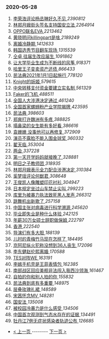### 2020-05-28 
1. [ 李荣浩评论杨丞琳好久不见 ](https://s.weibo.com/weibo?q=%23%E6%9D%8E%E8%8D%A3%E6%B5%A9%E8%AF%84%E8%AE%BA%E6%9D%A8%E4%B8%9E%E7%90%B3%E5%A5%BD%E4%B9%85%E4%B8%8D%E8%A7%81%23&Refer=top) *2390812*
1. [ 林郑月娥街头签名支持国安立法 ](https://s.weibo.com/weibo?q=%23%E6%9E%97%E9%83%91%E6%9C%88%E5%A8%A5%E8%A1%97%E5%A4%B4%E7%AD%BE%E5%90%8D%E6%94%AF%E6%8C%81%E5%9B%BD%E5%AE%89%E7%AB%8B%E6%B3%95%23&Refer=top) *2264914*
1. [ OPPO联名EVA ](https://s.weibo.com/weibo?q=%23OPPO%E8%81%94%E5%90%8DEVA%23&topic_ad=1&Refer=top) *2213462*
1. [ 黄晓明问killingpart是啥 ](https://s.weibo.com/weibo?q=%23%E9%BB%84%E6%99%93%E6%98%8E%E9%97%AEkillingpart%E6%98%AF%E5%95%A5%23&Refer=top) *2189249*
1. [ 离婚冷静期 ](https://s.weibo.com/weibo?q=%E7%A6%BB%E5%A9%9A%E5%86%B7%E9%9D%99%E6%9C%9F&Refer=top) *1412633*
1. [ 韩国选秀节目翻车现场 ](https://s.weibo.com/weibo?q=%23%E9%9F%A9%E5%9B%BD%E9%80%89%E7%A7%80%E8%8A%82%E7%9B%AE%E7%BF%BB%E8%BD%A6%E7%8E%B0%E5%9C%BA%23&Refer=top) *1315539*
1. [ 仝卓 往届生改应届生 ](https://s.weibo.com/weibo?q=%E4%BB%9D%E5%8D%93%20%E5%BE%80%E5%B1%8A%E7%94%9F%E6%94%B9%E5%BA%94%E5%B1%8A%E7%94%9F&Refer=top) *1091862*
1. [ 让大学毕业生成为不断线的风筝 ](https://s.weibo.com/weibo?q=%23%E8%AE%A9%E5%A4%A7%E5%AD%A6%E6%AF%95%E4%B8%9A%E7%94%9F%E6%88%90%E4%B8%BA%E4%B8%8D%E6%96%AD%E7%BA%BF%E7%9A%84%E9%A3%8E%E7%AD%9D%23&Refer=top) *918371*
1. [ 哈里王子变卖资产还债 ](https://s.weibo.com/weibo?q=%23%E5%93%88%E9%87%8C%E7%8E%8B%E5%AD%90%E5%8F%98%E5%8D%96%E8%B5%84%E4%BA%A7%E8%BF%98%E5%80%BA%23&Refer=top) *866433*
1. [ 民法典2021年1月1日起施行 ](https://s.weibo.com/weibo?q=%23%E6%B0%91%E6%B3%95%E5%85%B82021%E5%B9%B41%E6%9C%881%E6%97%A5%E8%B5%B7%E6%96%BD%E8%A1%8C%23&Refer=top) *778120*
1. [ Knight的妖姬 ](https://s.weibo.com/weibo?q=Knight%E7%9A%84%E5%A6%96%E5%A7%AC&Refer=top) *579615*
1. [ 中央转移支付资金要建立实名制 ](https://s.weibo.com/weibo?q=%E4%B8%AD%E5%A4%AE%E8%BD%AC%E7%A7%BB%E6%94%AF%E4%BB%98%E8%B5%84%E9%87%91%E8%A6%81%E5%BB%BA%E7%AB%8B%E5%AE%9E%E5%90%8D%E5%88%B6&Refer=top) *561329*
1. [ Faker的飞机 ](https://s.weibo.com/weibo?q=%23Faker%E7%9A%84%E9%A3%9E%E6%9C%BA%23&Refer=top) *488511*
1. [ 全国人大涉港决定通过 ](https://s.weibo.com/weibo?q=%23%E5%85%A8%E5%9B%BD%E4%BA%BA%E5%A4%A7%E6%B6%89%E6%B8%AF%E5%86%B3%E5%AE%9A%E9%80%9A%E8%BF%87%23&Refer=top) *461240*
1. [ 全国首家螺蛳粉产业学院揭牌 ](https://s.weibo.com/weibo?q=%23%E5%85%A8%E5%9B%BD%E9%A6%96%E5%AE%B6%E8%9E%BA%E8%9B%B3%E7%B2%89%E4%BA%A7%E4%B8%9A%E5%AD%A6%E9%99%A2%E6%8F%AD%E7%89%8C%23&Refer=top) *423595*
1. [ 民法典 ](https://s.weibo.com/weibo?q=%E6%B0%91%E6%B3%95%E5%85%B8&Refer=top) *398603*
1. [ 郑爽打许魏洲有多疼 ](https://s.weibo.com/weibo?q=%23%E9%83%91%E7%88%BD%E6%89%93%E8%AE%B8%E9%AD%8F%E6%B4%B2%E6%9C%89%E5%A4%9A%E7%96%BC%23&Refer=top) *388825*
1. [ 塌鼻梁的女生能有多好看 ](https://s.weibo.com/weibo?q=%23%E5%A1%8C%E9%BC%BB%E6%A2%81%E7%9A%84%E5%A5%B3%E7%94%9F%E8%83%BD%E6%9C%89%E5%A4%9A%E5%A5%BD%E7%9C%8B%23&Refer=top) *386616*
1. [ 袁姗姗 没事他可以再修复 ](https://s.weibo.com/weibo?q=%E8%A2%81%E5%A7%97%E5%A7%97%20%E6%B2%A1%E4%BA%8B%E4%BB%96%E5%8F%AF%E4%BB%A5%E5%86%8D%E4%BF%AE%E5%A4%8D&Refer=top) *372909*
1. [ 演员不露脸不能入围金球奖 ](https://s.weibo.com/weibo?q=%23%E6%BC%94%E5%91%98%E4%B8%8D%E9%9C%B2%E8%84%B8%E4%B8%8D%E8%83%BD%E5%85%A5%E5%9B%B4%E9%87%91%E7%90%83%E5%A5%96%23&Refer=top) *360332*
1. [ 翟天临 ](https://s.weibo.com/weibo?q=%E7%BF%9F%E5%A4%A9%E4%B8%B4&Refer=top) *353004*
1. [ 两会 ](https://s.weibo.com/weibo?q=%E4%B8%A4%E4%BC%9A&Refer=top) *337228*
1. [ 第一天开学妈妈就接晚了 ](https://s.weibo.com/weibo?q=%23%E7%AC%AC%E4%B8%80%E5%A4%A9%E5%BC%80%E5%AD%A6%E5%A6%88%E5%A6%88%E5%B0%B1%E6%8E%A5%E6%99%9A%E4%BA%86%23&Refer=top) *328881*
1. [ 明日之子教师团 ](https://s.weibo.com/weibo?q=%23%E6%98%8E%E6%97%A5%E4%B9%8B%E5%AD%90%E6%95%99%E5%B8%88%E5%9B%A2%23&Refer=top) *318935*
1. [ 林郑月娥表示全力配合涉港决定 ](https://s.weibo.com/weibo?q=%E6%9E%97%E9%83%91%E6%9C%88%E5%A8%A5%E8%A1%A8%E7%A4%BA%E5%85%A8%E5%8A%9B%E9%85%8D%E5%90%88%E6%B6%89%E6%B8%AF%E5%86%B3%E5%AE%9A&Refer=top) *310384*
1. [ 奚梦瑶评论何猷君 ](https://s.weibo.com/weibo?q=%23%E5%A5%9A%E6%A2%A6%E7%91%B6%E8%AF%84%E8%AE%BA%E4%BD%95%E7%8C%B7%E5%90%9B%23&Refer=top) *308648*
1. [ 王俊凯人像雕塑印花衬衫 ](https://s.weibo.com/weibo?q=%23%E7%8E%8B%E4%BF%8A%E5%87%AF%E4%BA%BA%E5%83%8F%E9%9B%95%E5%A1%91%E5%8D%B0%E8%8A%B1%E8%A1%AC%E8%A1%AB%23&Refer=top) *304947*
1. [ 日本规定坐过山车禁止尖叫 ](https://s.weibo.com/weibo?q=%23%E6%97%A5%E6%9C%AC%E8%A7%84%E5%AE%9A%E5%9D%90%E8%BF%87%E5%B1%B1%E8%BD%A6%E7%A6%81%E6%AD%A2%E5%B0%96%E5%8F%AB%23&Refer=top) *299223*
1. [ 库里为被暴力执法致死黑人发声 ](https://s.weibo.com/weibo?q=%23%E5%BA%93%E9%87%8C%E4%B8%BA%E8%A2%AB%E6%9A%B4%E5%8A%9B%E6%89%A7%E6%B3%95%E8%87%B4%E6%AD%BB%E9%BB%91%E4%BA%BA%E5%8F%91%E5%A3%B0%23&Refer=top) *266312*
1. [ 跳舞机出新歌了 ](https://s.weibo.com/weibo?q=%E8%B7%B3%E8%88%9E%E6%9C%BA%E5%87%BA%E6%96%B0%E6%AD%8C%E4%BA%86&Refer=top) *257158*
1. [ 中国主张对病毒进行科学溯源 ](https://s.weibo.com/weibo?q=%E4%B8%AD%E5%9B%BD%E4%B8%BB%E5%BC%A0%E5%AF%B9%E7%97%85%E6%AF%92%E8%BF%9B%E8%A1%8C%E7%A7%91%E5%AD%A6%E6%BA%AF%E6%BA%90&Refer=top) *245620*
1. [ 毕业即失业是种什么体验 ](https://s.weibo.com/weibo?q=%23%E6%AF%95%E4%B8%9A%E5%8D%B3%E5%A4%B1%E4%B8%9A%E6%98%AF%E7%A7%8D%E4%BB%80%E4%B9%88%E4%BD%93%E9%AA%8C%23&Refer=top) *242125*
1. [ 年薪30万女硕士辞职做保姆 ](https://s.weibo.com/weibo?q=%23%E5%B9%B4%E8%96%AA30%E4%B8%87%E5%A5%B3%E7%A1%95%E5%A3%AB%E8%BE%9E%E8%81%8C%E5%81%9A%E4%BF%9D%E5%A7%86%23&Refer=top) *222797*
1. [ 香港 ](https://s.weibo.com/weibo?q=%E9%A6%99%E6%B8%AF&Refer=top) *222540*
1. [ 导演们有多大胆 ](https://s.weibo.com/weibo?q=%23%E5%AF%BC%E6%BC%94%E4%BB%AC%E6%9C%89%E5%A4%9A%E5%A4%A7%E8%83%86%23&Refer=top) *188139*
1. [ 儿时的青梅竹马现在怎样了 ](https://s.weibo.com/weibo?q=%23%E5%84%BF%E6%97%B6%E7%9A%84%E9%9D%92%E6%A2%85%E7%AB%B9%E9%A9%AC%E7%8E%B0%E5%9C%A8%E6%80%8E%E6%A0%B7%E4%BA%86%23&Refer=top) *184495*
1. [ 京阿尼纵火犯称没想到36人丧生 ](https://s.weibo.com/weibo?q=%23%E4%BA%AC%E9%98%BF%E5%B0%BC%E7%BA%B5%E7%81%AB%E7%8A%AF%E7%A7%B0%E6%B2%A1%E6%83%B3%E5%88%B036%E4%BA%BA%E4%B8%A7%E7%94%9F%23&Refer=top) *172096*
1. [ 李东健赵伦熙离婚 ](https://s.weibo.com/weibo?q=%23%E6%9D%8E%E4%B8%9C%E5%81%A5%E8%B5%B5%E4%BC%A6%E7%86%99%E7%A6%BB%E5%A9%9A%23&Refer=top) *170588*
1. [ TES对阵WE ](https://s.weibo.com/weibo?q=%23TES%E5%AF%B9%E9%98%B5WE%23&Refer=top) *163191*
1. [ 李嫣手机壳是王菲表情包 ](https://s.weibo.com/weibo?q=%23%E6%9D%8E%E5%AB%A3%E6%89%8B%E6%9C%BA%E5%A3%B3%E6%98%AF%E7%8E%8B%E8%8F%B2%E8%A1%A8%E6%83%85%E5%8C%85%23&Refer=top) *162385*
1. [ 南部战区回应美舰非法闯入我西沙领海 ](https://s.weibo.com/weibo?q=%23%E5%8D%97%E9%83%A8%E6%88%98%E5%8C%BA%E5%9B%9E%E5%BA%94%E7%BE%8E%E8%88%B0%E9%9D%9E%E6%B3%95%E9%97%AF%E5%85%A5%E6%88%91%E8%A5%BF%E6%B2%99%E9%A2%86%E6%B5%B7%23&Refer=top) *161467*
1. [ 自拍的你和别人拍的你 ](https://s.weibo.com/weibo?q=%23%E8%87%AA%E6%8B%8D%E7%9A%84%E4%BD%A0%E5%92%8C%E5%88%AB%E4%BA%BA%E6%8B%8D%E7%9A%84%E4%BD%A0%23&Refer=top) *155832*
1. [ 民法典到底有多重要 ](https://s.weibo.com/weibo?q=%E6%B0%91%E6%B3%95%E5%85%B8%E5%88%B0%E5%BA%95%E6%9C%89%E5%A4%9A%E9%87%8D%E8%A6%81&Refer=top) *148975*
1. [ 层叠玫瑰礼裙 ](https://s.weibo.com/weibo?q=%23%E5%B1%82%E5%8F%A0%E7%8E%AB%E7%91%B0%E7%A4%BC%E8%A3%99%23&Refer=top) *148589*
1. [ 宋茜怀念MV ](https://s.weibo.com/weibo?q=%E5%AE%8B%E8%8C%9C%E6%80%80%E5%BF%B5MV&Refer=top) *148281*
1. [ 国安法 ](https://s.weibo.com/weibo?q=%E5%9B%BD%E5%AE%89%E6%B3%95&Refer=top) *135008*
1. [ 被校园冷暴力是什么感受 ](https://s.weibo.com/weibo?q=%23%E8%A2%AB%E6%A0%A1%E5%9B%AD%E5%86%B7%E6%9A%B4%E5%8A%9B%E6%98%AF%E4%BB%80%E4%B9%88%E6%84%9F%E5%8F%97%23&Refer=top) *134506*
1. [ 中国首次观测到气态水存在的证据 ](https://s.weibo.com/weibo?q=%E4%B8%AD%E5%9B%BD%E9%A6%96%E6%AC%A1%E8%A7%82%E6%B5%8B%E5%88%B0%E6%B0%94%E6%80%81%E6%B0%B4%E5%AD%98%E5%9C%A8%E7%9A%84%E8%AF%81%E6%8D%AE&Refer=top) *134491*
1. [ 牡丹江7例无症状感染者轨迹公布 ](https://s.weibo.com/weibo?q=%E7%89%A1%E4%B8%B9%E6%B1%9F7%E4%BE%8B%E6%97%A0%E7%97%87%E7%8A%B6%E6%84%9F%E6%9F%93%E8%80%85%E8%BD%A8%E8%BF%B9%E5%85%AC%E5%B8%83&Refer=top) *126685* 

- [ < 上一页 ](https://github.com/able8/weibo-hot-record/blob/master/2020-05-27.md) -------- [ 下一页 > ](https://github.com/able8/weibo-hot-record/blob/master/2020-05-29.md)